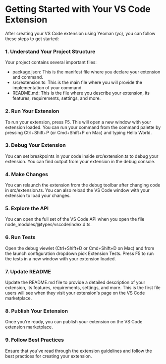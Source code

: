 # Getting Started with Your VS Code Extension

After creating your VS Code extension using Yeoman (yo), you can follow these steps to get started:

### 1. Understand Your Project Structure

Your project contains several important files:

- package.json: This is the manifest file where you declare your extension and command.
- src/extension.ts: This is the main file where you will provide the implementation of your command.
- README.md: This is the file where you describe your extension, its features, requirements, settings, and more.

### 2. Run Your Extension

To run your extension, press F5. This will open a new window with your extension loaded. You can run your command from the command palette by pressing Ctrl+Shift+P (or Cmd+Shift+P on Mac) and typing Hello World.

### 3. Debug Your Extension

You can set breakpoints in your code inside src/extension.ts to debug your extension. You can find output from your extension in the debug console.

### 4. Make Changes

You can relaunch the extension from the debug toolbar after changing code in src/extension.ts. You can also reload the VS Code window with your extension to load your changes.

### 5. Explore the API

You can open the full set of the VS Code API when you open the file node_modules/@types/vscode/index.d.ts.

### 6. Run Tests

Open the debug viewlet (Ctrl+Shift+D or Cmd+Shift+D on Mac) and from the launch configuration dropdown pick Extension Tests. Press F5 to run the tests in a new window with your extension loaded.

### 7. Update README

Update the README.md file to provide a detailed description of your extension, its features, requirements, settings, and more. This is the first file users will see when they visit your extension's page on the VS Code marketplace.

### 8. Publish Your Extension

Once you're ready, you can publish your extension on the VS Code extension marketplace.

### 9. Follow Best Practices

Ensure that you've read through the extension guidelines and follow the best practices for creating your extension.
